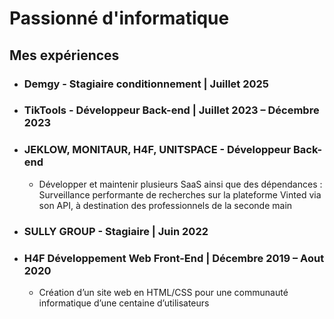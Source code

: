 # Passionné d'informatique

## Mes expériences

* ### Demgy - Stagiaire conditionnement | Juillet 2025
* ### TikTools - Développeur Back-end | Juillet 2023 – Décembre 2023
* ### JEKLOW, MONITAUR, H4F, UNITSPACE - Développeur Back-end
  + Développer et maintenir plusieurs SaaS ainsi que des dépendances : Surveillance performante de recherches sur la plateforme Vinted via son API, à destination des professionnels de la seconde main
* ### SULLY GROUP - Stagiaire | Juin 2022
* ### H4F Développement Web Front-End | Décembre 2019 – Aout 2020
  + Création d’un site web en HTML/CSS pour une communauté informatique d’une centaine d’utilisateurs
